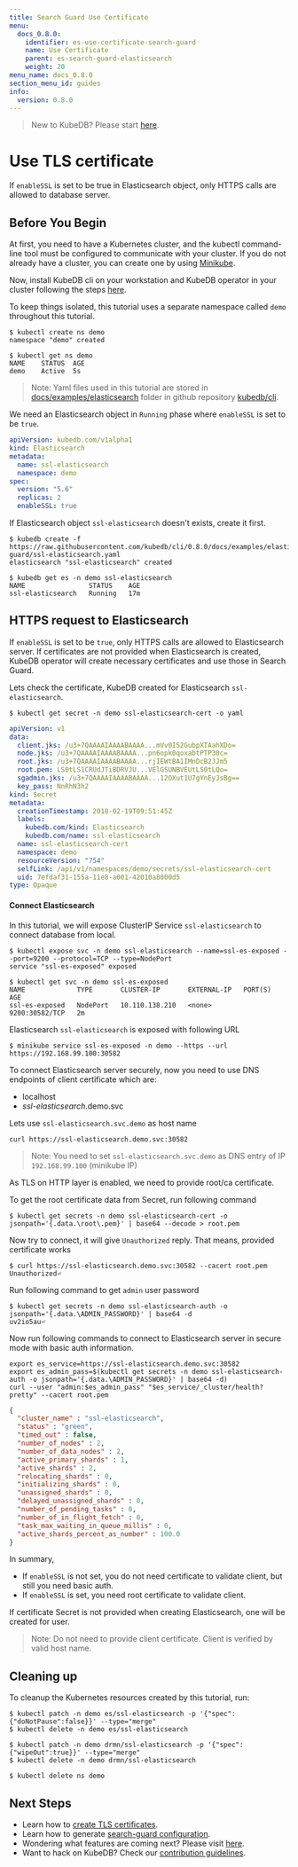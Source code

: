```yaml
---
title: Search Guard Use Certificate
menu:
  docs_0.8.0:
    identifier: es-use-certificate-search-guard
    name: Use Certificate
    parent: es-search-guard-elasticsearch
    weight: 20
menu_name: docs_0.8.0
section_menu_id: guides
info:
  version: 0.8.0
---
```


> New to KubeDB? Please start [here](/docs/0.8.0/concepts/README).

# Use TLS certificate

If `enableSSL` is set to be true in Elasticsearch object, only HTTPS calls are allowed to database server.

## Before You Begin

At first, you need to have a Kubernetes cluster, and the kubectl command-line tool must be configured to communicate with your cluster.
If you do not already have a cluster, you can create one by using [Minikube](https://github.com/kubernetes/minikube).

Now, install KubeDB cli on your workstation and KubeDB operator in your cluster following the steps [here](/docs/0.8.0/setup/install).

To keep things isolated, this tutorial uses a separate namespace called `demo` throughout this tutorial.

```console
$ kubectl create ns demo
namespace "demo" created

$ kubectl get ns demo
NAME    STATUS  AGE
demo    Active  5s
```

> Note: Yaml files used in this tutorial are stored in [docs/examples/elasticsearch](https://github.com/kubedb/cli/tree/0.8.0/docs/examples/elasticsearch) folder in github repository [kubedb/cli](https://github.com/kubedb/cli).

We need an Elasticsearch object in `Running` phase where `enableSSL` is set to be `true`.

```yaml
apiVersion: kubedb.com/v1alpha1
kind: Elasticsearch
metadata:
  name: ssl-elasticsearch
  namespace: demo
spec:
  version: "5.6"
  replicas: 2
  enableSSL: true
```

If Elasticsearch object `ssl-elasticsearch` doesn't exists, create it first.

```console
$ kubedb create -f https://raw.githubusercontent.com/kubedb/cli/0.8.0/docs/examples/elasticsearch/search-guard/ssl-elasticsearch.yaml
elasticsearch "ssl-elasticsearch" created
```

```console
$ kubedb get es -n demo ssl-elasticsearch
NAME                STATUS    AGE
ssl-elasticsearch   Running   17m
```

## HTTPS request to Elasticsearch

If `enableSSL` is set to be `true`, only HTTPS calls are allowed to Elasticsearch server. If certificates are not provided when Elasticsearch is created,
KubeDB operator will create necessary certificates and use those in Search Guard.

Lets check the certificate, KubeDB created for Elasticsearch `ssl-elasticsearch`.

```console
$ kubectl get secret -n demo ssl-elasticsearch-cert -o yaml
```

```yaml
apiVersion: v1
data:
  client.jks: /u3+7QAAAAIAAAABAAAA...mVv0I52GubpXTAahXDo=
  node.jks: /u3+7QAAAAIAAAABAAAA...pn6opk0qoxabtPTP30c=
  root.jks: /u3+7QAAAAIAAAABAAAA...rjIEWtBA1IMnDcB2JJm5
  root.pem: LS0tLS1CRUdJTiBDRVJU...VElGSUNBVEUtLS0tLQo=
  sgadmin.jks: /u3+7QAAAAIAAAABAAAA...12OXut1U7gYnEyJsBg==
  key_pass: NnRhN3h2
kind: Secret
metadata:
  creationTimestamp: 2018-02-19T09:51:45Z
  labels:
    kubedb.com/kind: Elasticsearch
    kubedb.com/name: ssl-elasticsearch
  name: ssl-elasticsearch-cert
  namespace: demo
  resourceVersion: "754"
  selfLink: /api/v1/namespaces/demo/secrets/ssl-elasticsearch-cert
  uid: 7efdaf31-155a-11e8-a001-42010a8000d5
type: Opaque
```

#### Connect Elasticsearch

In this tutorial, we will expose ClusterIP Service `ssl-elasticsearch` to connect database from local.

```console
$ kubectl expose svc -n demo ssl-elasticsearch --name=ssl-es-exposed --port=9200 --protocol=TCP --type=NodePort
service "ssl-es-exposed" exposed
```

```console
$ kubectl get svc -n demo ssl-es-exposed
NAME             TYPE       CLUSTER-IP       EXTERNAL-IP   PORT(S)          AGE
ssl-es-exposed   NodePort   10.110.138.210   <none>        9200:30582/TCP   2m
```

Elasticsearch `ssl-elasticsearch` is exposed with following URL

```console
$ minikube service ssl-es-exposed -n demo --https --url
https://192.168.99.100:30582
```

To connect Elasticsearch server securely, now you need to use DNS endpoints of client certificate which are:

- localhost
- *ssl-elasticsearch*.demo.svc

Lets use `ssl-elasticsearch.svc.demo` as host name

```console
curl https://ssl-elasticsearch.demo.svc:30582
```

> Note: You need to set `ssl-elasticsearch.svc.demo` as DNS entry of IP `192.168.99.100` (minikube IP)

As TLS on HTTP layer is enabled, we need to provide root/ca certificate.

To get the root certificate data from Secret, run following command

```console
$ kubectl get secrets -n demo ssl-elasticsearch-cert -o jsonpath='{.data.\root\.pem}' | base64 --decode > root.pem
```

Now try to connect, it will give `Unauthorized` reply. That means, provided certificate works

```console
$ curl https://ssl-elasticsearch.demo.svc:30582 --cacert root.pem
Unauthorized⏎
```

Run following command to get `admin` user password

```console
$ kubectl get secrets -n demo ssl-elasticsearch-auth -o jsonpath='{.data.\ADMIN_PASSWORD}' | base64 -d
uv2io5au⏎
```

Now run following commands to connect to Elasticsearch server in secure mode with basic auth information.

```console
export es_service=https://ssl-elasticsearch.demo.svc:30582
export es_admin_pass=$(kubectl get secrets -n demo ssl-elasticsearch-auth -o jsonpath='{.data.\ADMIN_PASSWORD}' | base64 -d)
curl --user "admin:$es_admin_pass" "$es_service/_cluster/health?pretty" --cacert root.pem
```

```json
{
  "cluster_name" : "ssl-elasticsearch",
  "status" : "green",
  "timed_out" : false,
  "number_of_nodes" : 2,
  "number_of_data_nodes" : 2,
  "active_primary_shards" : 1,
  "active_shards" : 2,
  "relocating_shards" : 0,
  "initializing_shards" : 0,
  "unassigned_shards" : 0,
  "delayed_unassigned_shards" : 0,
  "number_of_pending_tasks" : 0,
  "number_of_in_flight_fetch" : 0,
  "task_max_waiting_in_queue_millis" : 0,
  "active_shards_percent_as_number" : 100.0
}
```

In summary,

- If `enableSSL` is not set, you do not need certificate to validate client, but still you need basic auth.
- If `enableSSL` is set, you need root certificate to validate client.

If certificate Secret is not provided when creating Elasticsearch, one will be created for user.

> Note: Do not need to provide client certificate. Client is verified by valid host name.

## Cleaning up

To cleanup the Kubernetes resources created by this tutorial, run:

```console
$ kubectl patch -n demo es/ssl-elasticsearch -p '{"spec":{"doNotPause":false}}' --type="merge"
$ kubectl delete -n demo es/ssl-elasticsearch

$ kubectl patch -n demo drmn/ssl-elasticsearch -p '{"spec":{"wipeOut":true}}' --type="merge"
$ kubectl delete -n demo drmn/ssl-elasticsearch

$ kubectl delete ns demo
```

## Next Steps

- Learn how to [create TLS certificates](/docs/0.8.0/guides/elasticsearch/search-guard/certificate).
- Learn how to generate [search-guard configuration](/docs/0.8.0/guides/elasticsearch/search-guard/configuration).
- Wondering what features are coming next? Please visit [here](/docs/0.8.0/roadmap).
- Want to hack on KubeDB? Check our [contribution guidelines](/docs/0.8.0/CONTRIBUTING).
